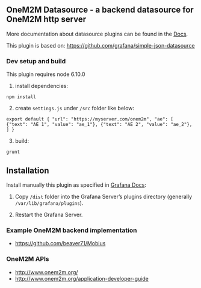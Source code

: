 ## OneM2M Datasource - a backend datasource for OneM2M http server

More documentation about datasource plugins can be found in the [Docs](https://github.com/grafana/grafana/blob/master/docs/sources/plugins/developing/datasources.md).

This plugin is based on: https://github.com/grafana/simple-json-datasource
 
 
### Dev setup and build

This plugin requires node 6.10.0

1. install dependencies: 

`npm install`

2. create `settings.js` under `/src` folder like below: 

`export default
{
    "url": "https://myserver.com/onem2m",
    "ae": [
        {"text": "AE 1", "value": "ae_1"},
        {"text": "AE 2", "value": "ae_2"},
    ]
}`

3. build:

`grunt`

 
## Installation

Install manually this plugin as specified in [Grafana Docs](http://docs.grafana.org/plugins/installation/):

1. Copy `/dist` folder into the Grafana Server’s plugins directory (generally `/var/lib/grafana/plugins`).

2. Restart the Grafana Server.

### Example OneM2M backend implementation

- https://github.com/beaver71/Mobius


### OneM2M APIs

- http://www.onem2m.org/
- http://www.onem2m.org/application-developer-guide


